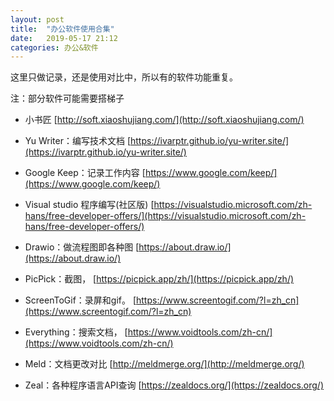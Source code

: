 ```yaml
---
layout: post
title:  "办公软件使用合集"
date:   2019-05-17 21:12
categories: 办公&软件
---
```


这里只做记录，还是使用对比中，所以有的软件功能重复。

注：部分软件可能需要搭梯子

* 小书匠
 [http://soft.xiaoshujiang.com/](http://soft.xiaoshujiang.com/)

* Yu Writer：编写技术文档
 [https://ivarptr.github.io/yu-writer.site/](https://ivarptr.github.io/yu-writer.site/)

* Google Keep：记录工作内容
 [https://www.google.com/keep/](https://www.google.com/keep/)

* Visual studio 程序编写(社区版)
 [https://visualstudio.microsoft.com/zh-hans/free-developer-offers/](https://visualstudio.microsoft.com/zh-hans/free-developer-offers/)

* Drawio：做流程图即各种图
 [https://about.draw.io/](https://about.draw.io/)

* PicPick：截图，
 [https://picpick.app/zh/](https://picpick.app/zh/)

* ScreenToGif：录屏和gif。
 [https://www.screentogif.com/?l=zh_cn](https://www.screentogif.com/?l=zh_cn)

* Everything：搜索文档，
 [https://www.voidtools.com/zh-cn/](https://www.voidtools.com/zh-cn/)

* Meld：文档更改对比
 [http://meldmerge.org/](http://meldmerge.org/)

* Zeal：各种程序语言API查询
 [https://zealdocs.org/](https://zealdocs.org/)